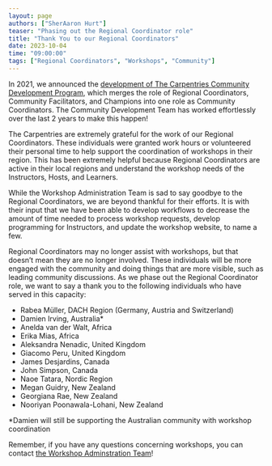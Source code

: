 ```yaml
---
layout: page
authors: ["SherAaron Hurt"]
teaser: "Phasing out the Regional Coordinator role"
title: "Thank You to our Regional Coordinators"
date: 2023-10-04
time: "09:00:00"
tags: ["Regional Coordinators", "Workshops", "Community"]
---
```


In 2021, we announced the [development of The Carpentries Community Development Program](https://carpentries.org/blog/2021/10/announcing-community-development-program/), which merges the role of Regional Coordinators, Community Facilitators, and Champions into one role as Community Coordinators. The Community Development Team has worked effortlessly over the last 2 years to make this happen!  

The Carpentries are extremely grateful for the work of our Regional Coordinators. These individuals were granted work hours or volunteered their personal time to help support the coordination of workshops in their region. This has been extremely helpful because Regional Coordinators are active in their local regions and understand the workshop needs of the Instructors, Hosts, and Learners. 

While the Workshop Administration Team is sad to say goodbye to the Regional Coordinators, we are beyond thankful for their efforts. It is with their input that we have been able to develop workflows to decrease the amount of time needed to process workshop requests, develop programming for Instructors, and update the workshop website, to name a few. 

Regional Coordinators may no longer assist with workshops, but that doesn’t mean they are no longer involved. These individuals will be more engaged with the community and doing things that are more visible, such as leading community discussions. As we phase out the Regional Coordinator role, we want to say a thank you to the following individuals who have served in this capacity: 

- Rabea Müller, DACH Region (Germany, Austria and Switzerland)
- Damien Irving, Australia*
- Anelda van der Walt, Africa 
- Erika Mias, Africa
- Aleksandra Nenadic, United Kingdom
- Giacomo Peru, United Kingdom
- James Desjardins, Canada
- John Simpson, Canada
- Naoe Tatara, Nordic Region
- Megan Guidry, New Zealand
- Georgiana Rae, New Zealand
- Nooriyan Poonawala-Lohani, New Zealand

*Damien will still be supporting the Australian community with workshop coordination 

Remember, if you have any questions concerning workshops, you can contact [the Workshop Adminstration Team](mailto:workshops@carpentries.org)!

